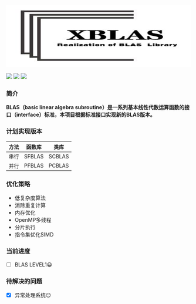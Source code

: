 
<p align="center"><img src="https://github.com/weipeng-jiao/XBLAS/blob/master/logo.JPG" alt="matrix" height="170px" width="550px"></img></p>

![](https://img.shields.io/badge/license-MIT-blue)
![](https://img.shields.io/badge/language-C%2B%2B-9cf)
![](https://img.shields.io/badge/Directive-OpenMP-ff69b4)

### 简介
**BLAS（basic linear algebra subroutine）是一系列基本线性代数运算函数的接口（interface）标准，本项目根据标准接口实现新的BLAS版本。**

### 计划实现版本
|方法|函数库|类库|
|---|---|---|
|串行|SFBLAS|SCBLAS|
|并行|PFBLAS|PCBLAS|

### 优化策略
* 低复杂度算法
* 消除重复计算
* 内存优化
* OpenMP多线程
* 分片执行
* 指令集优化SIMD

### 当前进度
- [ ] BLAS LEVEL1&#x1F600; 


### 待解决的问题
- [x] 异常处理系统&#x1F611; 
